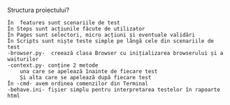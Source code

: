 Structura proiectului? 

	În  features sunt scenariile de test
	În Steps sunt acțiunile făcute de utilizator
	În Pages sunt selectori, micro acțiuni și eventuale validări
	În Scripts sunt niște teste simple pe lângă cele din scenariile de test
	-browser.py-  creează clasa Browser cu inițializarea browserului și a waiturilor
	-context.py- conține 2 metode
		una care se apelează înainte de fiecare test
		Și alta care se apelează după fiecare test
	În -cmd- avem ordinea comenzilor din Terminal
	-behave.ini- fișier simplu pentru interpretarea testelor în rapoarte html
